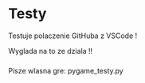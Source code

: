 # Testy

Testuje polaczenie GitHuba z VSCode !

Wyglada na to ze dziala !!

#####

Pisze wlasna gre:
pygame_testy.py 

#####